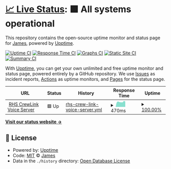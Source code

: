 # [📈 Live Status](https://CalamityJames.github.io/BCL-status): <!--live status--> **🟩 All systems operational**

This repository contains the open-source uptime monitor and status page for [James](https://calamityjames.dev), powered by [Upptime](https://github.com/upptime/upptime).

[![Uptime CI](https://github.com/CalamityJames/BCL-status/workflows/Uptime%20CI/badge.svg)](https://github.com/CalamityJames/BCL-status/actions?query=workflow%3A%22Uptime+CI%22)
[![Response Time CI](https://github.com/CalamityJames/BCL-status/workflows/Response%20Time%20CI/badge.svg)](https://github.com/CalamityJames/BCL-status/actions?query=workflow%3A%22Response+Time+CI%22)
[![Graphs CI](https://github.com/CalamityJames/BCL-status/workflows/Graphs%20CI/badge.svg)](https://github.com/CalamityJames/BCL-status/actions?query=workflow%3A%22Graphs+CI%22)
[![Static Site CI](https://github.com/CalamityJames/BCL-status/workflows/Static%20Site%20CI/badge.svg)](https://github.com/CalamityJames/BCL-status/actions?query=workflow%3A%22Static+Site+CI%22)
[![Summary CI](https://github.com/CalamityJames/BCL-status/workflows/Summary%20CI/badge.svg)](https://github.com/CalamityJames/BCL-status/actions?query=workflow%3A%22Summary+CI%22)

With [Upptime](https://upptime.js.org), you can get your own unlimited and free uptime monitor and status page, powered entirely by a GitHub repository. We use [Issues](https://github.com/CalamityJames/BCL-status/issues) as incident reports, [Actions](https://github.com/CalamityJames/BCL-status/actions) as uptime monitors, and [Pages](https://CalamityJames.github.io/BCL-status) for the status page.

<!--start: status pages-->
<!-- This summary is generated by Upptime (https://github.com/upptime/upptime) -->
<!-- Do not edit this manually, your changes will be overwritten -->
<!-- prettier-ignore -->
| URL | Status | History | Response Time | Uptime |
| --- | ------ | ------- | ------------- | ------ |
| <img alt="" src="https://favicons.githubusercontent.com/rhs-crewlink.herokuapp.com" height="13"> [RHS CrewLink Voice Server](https://rhs-crewlink.herokuapp.com) | 🟩 Up | [rhs-crew-link-voice-server.yml](https://github.com/CalamityJames/BCL-status/commits/HEAD/history/rhs-crew-link-voice-server.yml) | <details><summary><img alt="Response time graph" src="./graphs/rhs-crew-link-voice-server/response-time-week.png" height="20"> 470ms</summary><br><a href="https://CalamityJames.github.io/BCL-status/history/rhs-crew-link-voice-server"><img alt="Response time 543" src="https://img.shields.io/endpoint?url=https%3A%2F%2Fraw.githubusercontent.com%2FCalamityJames%2FBCL-status%2FHEAD%2Fapi%2Frhs-crew-link-voice-server%2Fresponse-time.json"></a><br><a href="https://CalamityJames.github.io/BCL-status/history/rhs-crew-link-voice-server"><img alt="24-hour response time 502" src="https://img.shields.io/endpoint?url=https%3A%2F%2Fraw.githubusercontent.com%2FCalamityJames%2FBCL-status%2FHEAD%2Fapi%2Frhs-crew-link-voice-server%2Fresponse-time-day.json"></a><br><a href="https://CalamityJames.github.io/BCL-status/history/rhs-crew-link-voice-server"><img alt="7-day response time 470" src="https://img.shields.io/endpoint?url=https%3A%2F%2Fraw.githubusercontent.com%2FCalamityJames%2FBCL-status%2FHEAD%2Fapi%2Frhs-crew-link-voice-server%2Fresponse-time-week.json"></a><br><a href="https://CalamityJames.github.io/BCL-status/history/rhs-crew-link-voice-server"><img alt="30-day response time 476" src="https://img.shields.io/endpoint?url=https%3A%2F%2Fraw.githubusercontent.com%2FCalamityJames%2FBCL-status%2FHEAD%2Fapi%2Frhs-crew-link-voice-server%2Fresponse-time-month.json"></a><br><a href="https://CalamityJames.github.io/BCL-status/history/rhs-crew-link-voice-server"><img alt="1-year response time 543" src="https://img.shields.io/endpoint?url=https%3A%2F%2Fraw.githubusercontent.com%2FCalamityJames%2FBCL-status%2FHEAD%2Fapi%2Frhs-crew-link-voice-server%2Fresponse-time-year.json"></a></details> | <details><summary><a href="https://CalamityJames.github.io/BCL-status/history/rhs-crew-link-voice-server">100.00%</a></summary><a href="https://CalamityJames.github.io/BCL-status/history/rhs-crew-link-voice-server"><img alt="All-time uptime 99.90%" src="https://img.shields.io/endpoint?url=https%3A%2F%2Fraw.githubusercontent.com%2FCalamityJames%2FBCL-status%2FHEAD%2Fapi%2Frhs-crew-link-voice-server%2Fuptime.json"></a><br><a href="https://CalamityJames.github.io/BCL-status/history/rhs-crew-link-voice-server"><img alt="24-hour uptime 100.00%" src="https://img.shields.io/endpoint?url=https%3A%2F%2Fraw.githubusercontent.com%2FCalamityJames%2FBCL-status%2FHEAD%2Fapi%2Frhs-crew-link-voice-server%2Fuptime-day.json"></a><br><a href="https://CalamityJames.github.io/BCL-status/history/rhs-crew-link-voice-server"><img alt="7-day uptime 100.00%" src="https://img.shields.io/endpoint?url=https%3A%2F%2Fraw.githubusercontent.com%2FCalamityJames%2FBCL-status%2FHEAD%2Fapi%2Frhs-crew-link-voice-server%2Fuptime-week.json"></a><br><a href="https://CalamityJames.github.io/BCL-status/history/rhs-crew-link-voice-server"><img alt="30-day uptime 100.00%" src="https://img.shields.io/endpoint?url=https%3A%2F%2Fraw.githubusercontent.com%2FCalamityJames%2FBCL-status%2FHEAD%2Fapi%2Frhs-crew-link-voice-server%2Fuptime-month.json"></a><br><a href="https://CalamityJames.github.io/BCL-status/history/rhs-crew-link-voice-server"><img alt="1-year uptime 99.90%" src="https://img.shields.io/endpoint?url=https%3A%2F%2Fraw.githubusercontent.com%2FCalamityJames%2FBCL-status%2FHEAD%2Fapi%2Frhs-crew-link-voice-server%2Fuptime-year.json"></a></details>

<!--end: status pages-->

[**Visit our status website →**](https://CalamityJames.github.io/BCL-status)

## 📄 License

- Powered by: [Upptime](https://github.com/upptime/upptime)
- Code: [MIT](./LICENSE) © [James](https://calamityjames.dev)
- Data in the `./history` directory: [Open Database License](https://opendatacommons.org/licenses/odbl/1-0/)
